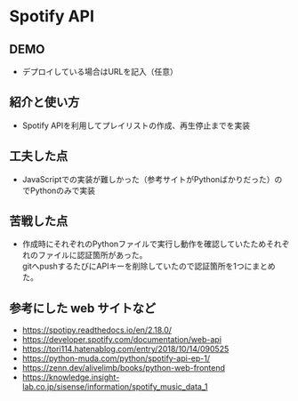 # Spotify API

## DEMO

  - デプロイしている場合はURLを記入（任意）

## 紹介と使い方

  - Spotify APIを利用してプレイリストの作成、再生停止までを実装

## 工夫した点

  - JavaScriptでの実装が難しかった（参考サイトがPythonばかりだった）のでPythonのみで実装

## 苦戦した点

  - 作成時にそれぞれのPythonファイルで実行し動作を確認していたためそれぞれのファイルに認証箇所があった。<br>gitへpushするたびにAPIキーを削除していたので認証箇所を1つにまとめた。

## 参考にした web サイトなど

  - https://spotipy.readthedocs.io/en/2.18.0/
  - https://developer.spotify.com/documentation/web-api
  - https://tori114.hatenablog.com/entry/2018/10/14/090525
  - https://python-muda.com/python/spotify-api-ep-1/
  - https://zenn.dev/alivelimb/books/python-web-frontend
  - https://knowledge.insight-lab.co.jp/sisense/information/spotify_music_data_1
